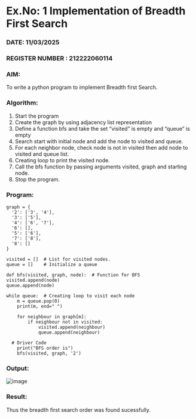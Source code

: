 # Ex.No: 1  Implementation of Breadth First Search 
### DATE:  11/03/2025                                                                          
### REGISTER NUMBER : 212222060114
### AIM: 
To write a python program to implement Breadth first Search. 
### Algorithm:
1. Start the program
2. Create the graph by using adjacency list representation
3. Define a function bfs and take the set “visited” is empty and “queue” is empty
4. Search start with initial node and add the node to visited and queue.
5. For each neighbor node, check node is not in visited then add node to visited and queue list.
6.  Creating loop to print the visited node.
7.   Call the bfs function by passing arguments visited, graph and starting node.
8.   Stop the program.
### Program:
    graph = {
      '2': ['3', '4'],
      '3': ['5'],
      '4': ['6', '7'],
      '6': [],
      '5': ['6'],
      '7': ['8'],
      '8': []
    }

    visited = []  # List for visited nodes.
    queue = []    # Initialize a queue

    def bfs(visited, graph, node):  # Function for BFS
    visited.append(node)
    queue.append(node)

    while queue:  # Creating loop to visit each node
        m = queue.pop(0)
        print(m, end=" ")

        for neighbour in graph[m]:
            if neighbour not in visited:
                visited.append(neighbour)
                queue.append(neighbour)

      # Driver Code
        print("BFS order is")
        bfs(visited, graph, '2')

### Output:

![image](https://github.com/user-attachments/assets/d513c4ac-3186-4f18-a7b5-830e44c3de7f)




### Result:
Thus the breadth first search order was found sucessfully.
